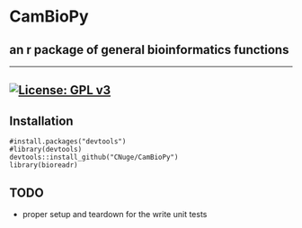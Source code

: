 # CamBioPy
## an r package of general bioinformatics functions
---
[![License: GPL v3](https://img.shields.io/badge/License-GPL%20v3-blue.svg)](http://www.gnu.org/licenses/gpl-3.0)
---

## Installation

```
#install.packages("devtools")
#library(devtools) 
devtools::install_github("CNuge/CamBioPy")
library(bioreadr)
```


## TODO

- proper setup and teardown for the write unit tests
